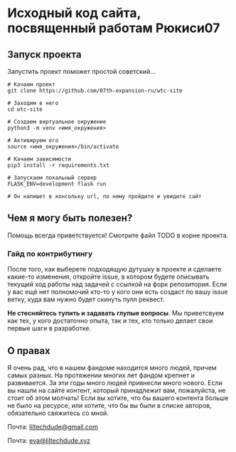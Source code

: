 # Исходный код сайта, посвященный работам Рюкиси07

## Запуск проекта

Запустить проект поможет простой советский...
``` bssh
# Качаем проект
git clone https://github.com/07th-expansion-ru/wtc-site

# Заходим в него
cd wtc-site

# Создаем виртуальное окружение
python3 -m venv <имя_окружения>

# Активируем его
source <имя_окружения>/bin/activate

# Качаем зависимости
pip3 install -r requirements.txt

# Запускаем локальный сервер
FLASK_ENV=development flask run

# Он напишет в консольку url, по нему пройдите и увидите сайт
```

## Чем я могу быть полезен?

Помощь всегда приветствуется! Смотрите файл TODO в корне проекта.

### Гайд по контрибутингу

После того, как выберете подходящую дутушку в проекте и сделаете
какие-то изменения, откройте issue, в котором будете описывать текущий
ход работы над задачей с ссылкой на форк репозитория. Если у вас ещё
нет полномочий кто-то у кого они есть создаст по вашу issue ветку,
куда вам нужно будет скинуть пулл реквест.

**Не стесняйтесь тупить и задавать глупые вопросы**. Мы приветсвуем как
тех, у кого достаточно опыта, так и тех, кто только делает свои первые
шаги в разработке.

## О правах

Я очень рад, что в нашем фандоме находится много людей, причем самых
разных. На протяжении многих лет фандом крепнет и развивается. За эти
годы много людей привнесли много нового. Если вы нашли на сайте
контент, который принадлежит вам, пожалуйста, не стоит об этом
молчать! Если вы хотите, что бы вашего контента больше не было на
ресурсе, или хотите, что бы вы были в списке авторов, обязательно
свяжитесь со мной.

Почта: liltechdude@gmail.com

Почта: eva@liltechdude.xyz
